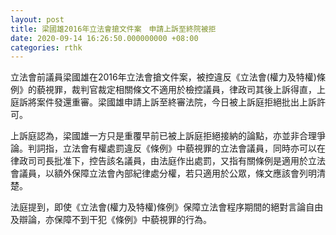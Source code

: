 ```yaml
---
layout: post
title: 梁國雄2016年立法會搶文件案　申請上訴至終院被拒
date: 2020-09-14 16:26:50.000000000 +08:00
categories: rthk
---
```


立法會前議員梁國雄在2016年立法會搶文件案，被控違反《立法會(權力及特權)條例》的藐視罪，裁判官裁定相關條文不適用於檢控議員，律政司其後上訴得直，上庭訴將案件發還重審。梁國雄申請上訴至終審法院，今日被上訴庭拒絕批出上訴許可。

上訴庭認為，梁國雄一方只是重覆早前已被上訴庭拒絕接納的論點，亦並非合理爭論。判詞指，立法會有權處罰違反《條例》中藐視罪的立法會議員，同時亦可以在律政司司長批准下，控告該名議員，由法庭作出處罰，又指有關條例是適用於立法會議員，以額外保障立法會內部紀律處分權，若只適用於公眾，條文應該會列明清楚。

法庭提到，即使《立法會(權力及特權)條例》保障立法會程序期間的絕對言論自由及辯論，亦保障不到干犯《條例》中藐視罪的行為。
